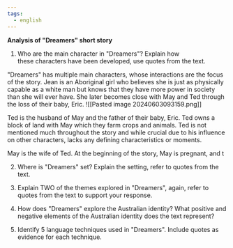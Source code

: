 ```yaml
---
tags:
  - english
---
```

**Analysis of "Dreamers" short story**

1. Who are the main character in "Dreamers"? Explain how these characters have been developed, use quotes from the text.

"Dreamers" has multiple main characters, whose interactions are the focus of the story.  Jean is an Aboriginal girl who believes she is just as physically capable as a white man but knows that they have more power in society than she will ever have. She later becomes close with May and Ted through the loss of their baby, Eric. 
![[Pasted image 20240603093159.png]]

Ted is the husband of May and the father of their baby, Eric. Ted owns a block of land with May which they farm crops and animals. Ted is not mentioned much throughout the story and while crucial due to his influence on other characters, lacks any defining characteristics or moments. 

May is the wife of Ted. At the beginning of the story, May is pregnant, and t

2. Where is "Dreamers" set? Explain the setting, refer to quotes from the text.


3. Explain TWO of the themes explored in "Dreamers", again, refer to quotes from the text to support your response.


4. How does "Dreamers" explore the Australian identity? What positive and negative elements of the Australian identity does the text represent?


5. Identify 5 language techniques used in "Dreamers". Include quotes as evidence for each technique.